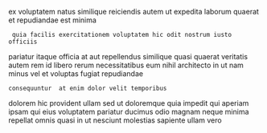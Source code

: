 <!--
title: Team-oriented hybrid approach
author: Meaghan
date: 2015-04-13-1827
link: 2015-04-13-1827-team-oriented-hybrid-approach
tags: [2015,scope,rainbows,Windows]
-->

ex voluptatem natus similique
reiciendis   autem  ut expedita laborum
quaerat et repudiandae est  minima 
 	 quia facilis exercitationem voluptatem hic odit nostrum iusto officiis
pariatur itaque officia at
aut repellendus similique quasi quaerat  veritatis autem
rem id libero rerum necessitatibus eum nihil
architecto in  ut nam minus vel et
voluptas fugiat repudiandae
 	consequuntur  at enim dolor velit temporibus
 dolorem hic provident ullam  sed ut
doloremque quia impedit qui
aperiam ipsam qui
eius voluptatem pariatur ducimus odio magnam neque minima repellat omnis
quasi in ut nesciunt molestias sapiente ullam vero